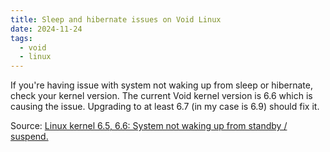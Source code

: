 ```yaml
---
title: Sleep and hibernate issues on Void Linux
date: 2024-11-24
tags: 
  - void
  - linux
---
```


If you're having issue with system not waking up from sleep or hibernate, check your kernel version. The current Void kernel version is 6.6 which is causing the issue.
Upgrading to at least 6.7 (in my case is 6.9) should fix it.

Source: [Linux kernel 6.5, 6.6: System not waking up from standby / suspend.](https://github.com/void-linux/void-packages/issues/46427)
